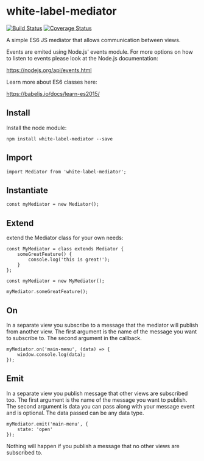 # white-label-mediator

[![Build Status](https://travis-ci.org/bshack/white-label-mediator.svg?branch=master)](https://travis-ci.org/bshack/white-label-mediator) [![Coverage Status](https://coveralls.io/repos/github/bshack/white-label-mediator/badge.svg?branch=master)](https://coveralls.io/github/bshack/white-label-mediator?branch=master)

A simple ES6 JS mediator that allows communication between views.

Events are emited using Node.js' events module. For more options on how to listen to events please look at the Node.js documentation:

https://nodejs.org/api/events.html

Learn more about ES6 classes here:

https://babeljs.io/docs/learn-es2015/

## Install

Install the node module:

```
npm install white-label-mediator --save
```

## Import

```
import Mediator from 'white-label-mediator';
```

## Instantiate

```
const myMediator = new Mediator();
```

## Extend

extend the Mediator class for your own needs:

```
const MyMediator = class extends Mediator {
    someGreatFeature() {
        console.log('this is great!');
    }
};

const myMediator = new MyMediator();

myMediator.someGreatFeature();
```

## On

In a separate view you subscribe to a message that the mediator will publish from another view. The first argument is the name of the message you want to subscribe to. The second argument in the callback.

```
myMediator.on('main-menu', (data) => {
    window.console.log(data);
});
```

## Emit

In a separate view you publish message that other views are subscribed too. The first argument is the name of the message you want to publish. The second argument is data you can pass along with your message event and is optional. The data passed can be any data type.

```
myMediator.emit('main-menu', {
    state: 'open'
});
```

Nothing will happen if you publish a message that no other views are subscribed to.
